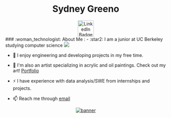 ### 
<h1 align="center">Sydney Greeno</h1>
<div id="badges" align="center">
  <a href="https://www.linkedin.com/in/sydney-greeno-6186421b2/">
    <img src="https://img.shields.io/badge/LinkedIn-blue?style=for-the-badge&logo=linkedin&logoColor=white" alt="LinkedIn Badge" height="50"/>
  </a>
</div>
### :woman_technologist: About Me :
- :star2: I am a junior at UC Berkeley studying computer science <img src="https://media.giphy.com/media/WUlplcMpOCEmTGBtBW/giphy.gif" size="50px">

- :telescope: I enjoy engineering and developing projects in my free time.

- :seedling: I'm also an artist specializing in acrylic and oil paintings. Check out my art! [Portfolio](https://www.instagram.com/syd_ney_art_ist/)

- :zap: I have experience with data analysis/SWE from internships and projects.

- :mailbox: Reach me through [email](sydneygreeno@berkeley.edu)

<div id="header" align="center">
  <a href="https://github.com/sydneygreeno/sydneygreeno/blob/main/backg%20copy.gif">
    <img src="https://github.com/sydneygreeno/sydneygreeno/blob/main/backg%20copy.gif" alt="banner" size="30px"/>
  </a>
</div>

<!--
**sydneygreeno/sydneygreeno** is a ✨ _special_ ✨ repository because its `README.md` (this file) appears on your GitHub profile.
